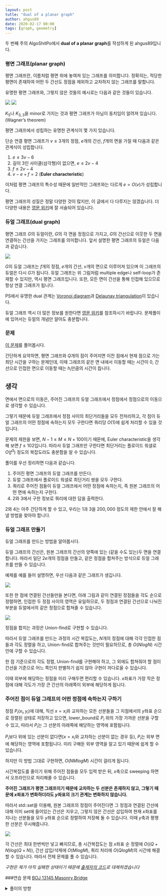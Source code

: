 ```yaml
---
layout: post
tutle: "dual of a planar graph"
author: ahgus89
date: 2020-02-17 00:00
tags: [graph, geometry]
---
```


두 번째 주의 AlgoShitPo에서 **dual of a planar graph**를 작성하게 된 ahgus89입니다.

### 평면 그래프(planar graph)
평면 그래프란, 이름처럼 평면 위에 놓여져 있는 그래프를 의미합니다. 정확히는, 적당한 평면이 존재하여 어떤 두 간선도 정점을 제외하고 교차하지 않는 그래프를 말합니다.

유명한 평면 그래프와, 그렇지 않은 것들의 예시로는 다음과 같은 것들이 있습니다.

![](/files/planar.png) ![](/files/non_planar.png)

$K_5$나 $K_{3, 3}$을 minor로 가지는 것과 평면 그래프가 아님이 동치임이 알려져 있습니다.(Wagner’s theorem) 

평면 그래프에서 성립하는 유명한 관계식이 몇 가지 있습니다.

단순 연결 평면 그래프가 $v \leq 3$개의 정점, $e$개의 간선, $f$개의 면을 가질 때 다음과 같은 관계식이 성립합니다.

1. $e \leq 3v-6$
2. 길이 3인 사이클(삼각형)이 없으면, $e \leq 2v-4$
3. $f \leq 2v-4$
4. $v-e+f=2$ (**Euler characteristic**)

이처럼 평면 그래프의 특수성 때문에 일반적인 그래프와는 다르게 $e = O(v)$가 성립합니다.

평면 그래프의 성질은 정말 다양한 것이 많지만, 이 글에서 다 다루지는 않겠습니다. 더 다양한 내용은 [영문 위키](https://en.wikipedia.org/wiki/Planar_graph)에 잘 서술되어 있습니다.

### 듀얼 그래프(dual graph)
평면 그래프 $G$의 듀얼이란, $G$의 각 면을 정점으로 가지고, $G$의 간선으로 이웃한 두 면을 연결하는 간선을 가지는 그래프를 의미합니다. 앞서 설명한 평면 그래프의 듀얼은 다음과 같습니다.

![](/files/dual.png)

$G$의 듀얼 그래프는 $f$개의 정점, $e$개의 간선, $v$개의 면으로 이루어져 있으며 이 그래프의 듀얼은 다시 $G$가 됩니다.
듀얼 그래프는 위 그림처럼 multiple edge나 self-loop가 존재할 수 있지만, 역시 평면 그래프입니다. 또한, 모든 면이 간선을 통해 인접해 있으므로 항상 연결 그래프가 됩니다.

PS에서 유명한 dual 관계는 [Voronoi diagram](https://en.wikipedia.org/wiki/Voronoi_diagram)과 [Delaunay triangulation](https://en.wikipedia.org/wiki/Delaunay_triangulation)이 있습니다.

듀얼 그래프 역시 더 많은 정보를 원한다면 [영문 위키](https://en.wikipedia.org/wiki/Dual_graph)를 참조하시기 바랍니다. 문제풀이에 있어서는 듀얼의 개념만 알아도 충분합니다.

### 문제
[이 문제](https://www.acmicpc.net/problem/15308)를 풀어봅시다.

간단하게 요약하면, 평면 그래프와 $Q$개의 점이 주어지면 이전 점에서 현재 점으로 가는 최단 시간을 구하는 문제인데, 이때 그래프의 같은 면 내에서 이동할 때는 시간이 0, 간선으로 인접한 면으로 이동할 때는 $h_i$만큼의 시간이 듭니다.

## 생각
면에서 면으로의 이동은, 주어진 그래프의 듀얼 그래프에서 정점에서 정점으로의 이동으로 생각할 수 있습니다.

그렇기 때문에 듀얼 그래프에서 정점 사이의 최단거리들을 모두 전처리하고, 각 점이 듀얼 그래프의 어떤 정점에 속하는지 모두 구한다면 쿼리당 $O(1)$에 쉽게 처리할 수 있을 것입니다.

문제의 제한을 보면, $N-1 \leq M \leq N+100$이기 때문에, Euler characteristic을 생각해 보면 $f \leq 102$입니다. 따라서 듀얼 그래프만 구한다면 최단거리는 플로이드 워셜로 $O(f^3)$ 정도의 복잡도라도 충분함을 알 수 있습니다.

풀이를 우선 정리하면 다음과 같습니다.

1. 주어진 평면 그래프의 듀얼 그래프를 만든다.
2. 듀얼 그래프에서 플로이드 워셜로 최단거리 쌍을 모두 구한다.
3. 쿼리로 주어진 점들이 듀얼 그래프에서 어떤 정점에 속하는지, 즉 원본 그래프의 어떤 면에 속하는지 구한다.
4. 2와 3에서 구한 정보로 쿼리에 대한 답을 출력한다.

2와 4는 아주 간단하게 할 수 있고, 우리는 1과 3을 $200,000$ 정도의 제한 안에서 잘 해낼 방법을 찾아야 합니다.

### 듀얼 그래프 만들기
듀얼 그래프를 만드는 방법을 알아봅시다. 

듀얼 그래프의 간선은, 원본 그래프의 간선의 양쪽에 있는 (같을 수도 있는)두 면을 연결합니다. 따라서 일단 $2e$개의 정점을 만들고, 같은 정점을 합쳐주는 방식으로 듀얼 그래프를 만들 수 있습니다.

예제를 예를 들어 설명하면, 우선 다음과 같은 그래프가 생깁니다.

![](/files/dual1.png)

또한 한 점에 연결된 간선들만을 본다면, 아래 그림과 같이 연결된 정점들을 각도 순으로 정렬하면, 인접한 두 정점 사이의 영역은 유일하므로, 두 정점과 연결된 간선으로 나눠진 부분을 듀얼에서의 같은 정점으로 합쳐줄 수 있습니다.

![](/files/dual2.png)

정점을 합치는 과정은 Union-find로 구현할 수 있습니다.

따라서 듀얼 그래프를 만드는 과정의 시간 복잡도는, $N$개의 정점에 대해 각각 인접한 점들과 각도 정렬을 하고, Union-find로 합쳐주는 것만이 필요하므로, 총 $O(NlogN)$ 시간 안에 구할 수 있습니다.

한 점 기준으로의 각도 정렬, Union-find를 구현해야 하고, 그 외에도 합쳐줘야 할 점이 간선을 기준으로 어느 쪽인지 판별하기 쉽지 않아 구현이 까다로울 수 있습니다.

이때 외부에 해당하는 정점을 미리 구해두면 편리할 수 있습니다. $x$좌표가 가장 작은 정점에 대해 각도가 가장 큰 간선의 아래쪽이 외부에 해당하게 됩니다.

### 주어진 점이 듀얼 그래프의 어떤 정점에 속하는지 구하기
정점 $P_i (x_i, y_i)$에 대해, 직선 $x=x_i$와 교차하는 모든 선분들을 그 지점에서의 $y$좌표 순으로 정렬된 상태로 저장하고 있으면, lower_bound로 $P_i$ 위의 가장 가까운 선분을 구할 수 있고, 따라서 $P_i$는 그 선분의 아래쪽에 해당하는 영역에 포함됩니다.

$P_i$보다 위에 있는 선분이 없다면($x=x_i$와 교차하는 선분이 없는 경우 등), $P_i$는 외부 면에 해당하는 영역에 포함됩니다. 미리 구해둔 외부 영역을 알고 있기 때문에 쉽게 할 수 있습니다.

하지만 이 방법 그대로 구현하면, $O(NMlogM)$ 시간이 걸리게 됩니다.

시간복잡도를 줄이기 위해 주어진 점들을 모두 입력 받은 뒤, $x$축으로 sweeping 하면서 오프라인으로 처리해줄 수 있습니다.

**주어진 그래프가 평면 그래프이기 때문에 교차하는 두 선분은 존재하지 않고, 그렇기 때문에 $x$좌표가 변화하더라도 $y$좌표의 크기 관계는 변화하지 않습니다.**

따라서 std::set을 이용해, 원본 그래프의 정점이 주어진다면 그 정점과 연결된 간선에 대해 이미 set에 들어있는 간선은 지우고, 그렇지 않은 간선은 삽입하여 현재 $x$좌표를 지나는 선분들을 모두 $y$좌표 순으로 정렬하여 저장해 둘 수 있습니다. 이때 $y$축과 평행한 선분은 무시해줍니다.

![](/files/dual3.png)

각 간선은 최대 한번씩만 넣고 빠지므로, 총 시간복잡도는 점 $x$좌표 순 정렬에 $O((Q+N)log(Q+N))$, 간선 삽입/삭제에 $O(MlogM)$, 쿼리 처리에 $O(QlogM)$의 시간에 해결할 수 있습니다. 따라서 전체 문제를 풀 수 있습니다.

*구현은 제가 아직 실패한 상태이기 때문에 [출제자의 코드](https://github.com/Namnamseo/iamcoder-goodbye-2017/blob/master/D%20%EB%B9%84%EB%B0%80%20%EC%9A%94%EC%9B%90/sol.cpp)로 대체하겠습니다*

###연습 문제
[BOJ 13145 Masonry Bridge](https://www.acmicpc.net/problem/13145)
<details markdown="1">
<summary>풀이의 방향</summary>

연결 시간의 최솟값과 최댓값을 구하는 문제인데, 최솟값의 경우 다익스트라로 쉽게 구할 수 있습니다.

최댓값이 문제인데, 듀얼 그래프를 생각해봅시다. 이때, 직선 $x=x_1$과 $x=x_N$을 추가로 그어 가장 바깥쪽 영역을 위와 아래로 나누어 줍니다. $1$번 점과 $N$번 점은 각각 $x$좌표가 최소, 최대이므로 이렇게 나눌 수 있습니다.

듀얼 그래프의 간선 중 원본 그래프에서 연결되지 않은 간선만을 포함하는 그래프를 생각하면, $1$번 점과 $N$번 점이 연결되기 직전에는, 위에서 나눈 '위'와 '아래' 영역을 그 그래프의 간선만으로 이동할 수 있고, 연결되는 순간부터는 이동할 수 없습니다.

마지막으로 연결된 간선이 듀얼 그래프의 정점 $A$와 $B$를 연결한다면, 소요 시간은 $(모든 간선 가중치의 합)-('위'에서 A까지의 최단 거리)-(B에서 '아래'까지의 최단 거리)$가 됩니다. $1$번 정점과 $N$번 정점에서 다익스트라 알고리즘으로 최단거리를 구해 이 값 또한 구해낼 수 있습니다.

$M \leq 10^6$이라는 제한이 빡세 보일 수 있지만, 위에서 언급한 평면 그래프의 성질 때문에 실제로 $M \leq 150000$ 정도입니다. 

</details>
